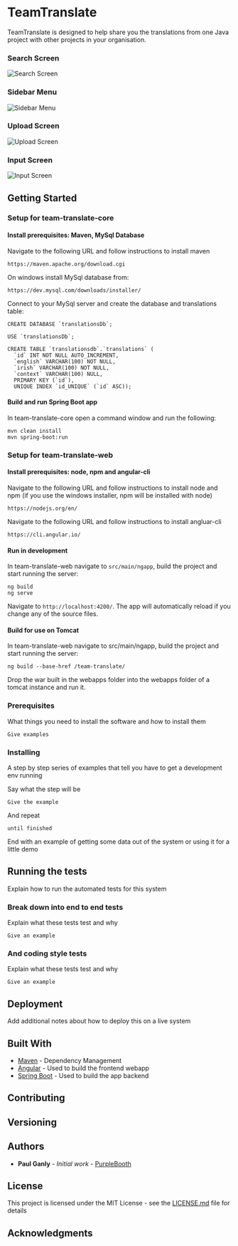 # TeamTranslate

TeamTranslate is designed to help share you the translations from one Java project with other projects in your organisation.

### Search Screen
![Search Screen](https://github.com/PaulGanly/team-translate/blob/master/Screenshots/frontpage.png)

### Sidebar Menu
![Sidebar Menu](https://github.com/PaulGanly/team-translate/blob/master/Screenshots/sidebar.png)

### Upload Screen
![Upload Screen](https://github.com/PaulGanly/team-translate/blob/master/Screenshots/upload.png)

### Input Screen
![Input Screen](https://github.com/PaulGanly/team-translate/blob/master/Screenshots/input.png)

## Getting Started

### Setup for team-translate-core 

#### Install prerequisites: Maven, MySql Database 

Navigate to the following URL and follow instructions to install maven
```
https://maven.apache.org/download.cgi
```

On windows install MySql database from:
```
https://dev.mysql.com/downloads/installer/
```

Connect to your MySql server and create the database and translations table:

```
CREATE DATABASE `translationsDb`;

USE `translationsDb`;

CREATE TABLE `translationsdb`.`translations` (
  `id` INT NOT NULL AUTO_INCREMENT,
  `english` VARCHAR(100) NOT NULL,
  `irish` VARCHAR(100) NOT NULL,
  `context` VARCHAR(100) NULL,
  PRIMARY KEY (`id`),
  UNIQUE INDEX `id_UNIQUE` (`id` ASC));
```
#### Build and run Spring Boot app

In team-translate-core open a command window and run the following:
```
mvn clean install
mvn spring-boot:run
```

### Setup for team-translate-web

#### Install prerequisites: node, npm and angular-cli

Navigate to the following URL and follow instructions to install node and npm (if you use the windows installer, npm will be installed with node)
```
https://nodejs.org/en/
```

Navigate to the following URL and follow instructions to install angluar-cli
```
https://cli.angular.io/
```

#### Run in development

In team-translate-web navigate to `src/main/ngapp`, build the project and start running the server:
```
ng build
ng serve
```
Navigate to `http://localhost:4200/`. The app will automatically reload if you change any of the source files.

#### Build for use on Tomcat

In team-translate-web navigate to src/main/ngapp, build the project and start running the server:
```
ng build --base-href /team-translate/
```
Drop the war built in the webapps folder into the webapps folder of a tomcat instance and run it.

### Prerequisites

What things you need to install the software and how to install them

```
Give examples
```

### Installing

A step by step series of examples that tell you have to get a development env running

Say what the step will be

```
Give the example
```

And repeat

```
until finished
```

End with an example of getting some data out of the system or using it for a little demo

## Running the tests

Explain how to run the automated tests for this system

### Break down into end to end tests

Explain what these tests test and why

```
Give an example
```

### And coding style tests

Explain what these tests test and why

```
Give an example
```

## Deployment

Add additional notes about how to deploy this on a live system

## Built With

* [Maven](https://maven.apache.org/) - Dependency Management
* [Angular](https://angular.io/) - Used to build the frontend webapp
* [Spring Boot](https://projects.spring.io/spring-boot/) - Used to build the app backend

## Contributing


## Versioning

## Authors

* **Paul Ganly** - *Initial work* - [PurpleBooth](https://github.com/PurpleBooth)

## License

This project is licensed under the MIT License - see the [LICENSE.md](LICENSE.md) file for details

## Acknowledgments


